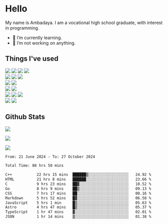 # Hello

My name is Ambadaya. I am a vocational high school graduate, with interest in programming.

- 🌱 I’m currently learning.
- 🔭 I’m not working on anything.

## Things I've used
<p>
  <img src="https://img.shields.io/badge/HTML5-E34F26?style=for-the-badge&logo=html5&logoColor=white" />
  <img src="https://img.shields.io/badge/CSS-1572B6?style=for-the-badge&logo=css3&logoColor=white" />
  <img src="https://img.shields.io/badge/JavaScript-323330?style=for-the-badge&logo=javascript&logoColor=F7DF1E" />
  <img src="https://img.shields.io/badge/C%23-5C2D91?style=for-the-badge&logo=csharp&logoColor=white" />
  <br />
  <img src="https://img.shields.io/badge/Express%20js-000000?style=for-the-badge&logo=express&logoColor=white" />
  <img src="https://img.shields.io/badge/Jest-C21325?style=for-the-badge&logo=jest&logoColor=white" />
  <img src="https://img.shields.io/badge/React-61DAFB?logo=react&logoColor=000&style=for-the-badge">
  <br />
  <img src="https://img.shields.io/badge/Sass-CC6699?style=for-the-badge&logo=sass&logoColor=white" />
  <img src="https://img.shields.io/badge/Tailwind%20CSS-06B6D4?logo=tailwindcss&logoColor=fff&style=for-the-badge" />
  <br />
  <img src="https://img.shields.io/badge/SQL%20Server-CC2927?style=for-the-badge&logo=microsoft%20sql%20server&logoColor=white" />
  <img src="https://img.shields.io/badge/Apache-D22128?style=for-the-badge&logo=Apache&logoColor=white" />
  <br />
  <img src="https://img.shields.io/badge/Node%20js-339933?style=for-the-badge&logo=nodedotjs&logoColor=white" />
  <img src="https://img.shields.io/badge/pnpm-yellow?style=for-the-badge&logo=pnpm&logoColor=white" />
  <img src="https://img.shields.io/badge/GIT-E44C30?style=for-the-badge&logo=git&logoColor=white" />
  <br />
  <img src="https://img.shields.io/badge/VSCode-0078D4?style=for-the-badge&logo=visual%20studio%20code&logoColor=white" />
  <img src="https://img.shields.io/badge/Visual_Studio-5C2D91?style=for-the-badge&logo=visual%20studio&logoColor=white" />
</p>

## Github Stats
![](https://komarev.com/ghpvc/?username=vorkey&color=41B883&style=for-the-badge)

![](https://github-readme-stats.vercel.app/api?username=vorkey&show_icons=true&theme=vue-dark&include_all_commits=true&count_private=true)

![](https://github-readme-stats.vercel.app/api/top-langs/?username=vorkey&theme=vue-dark&count_private=true&langs_count=6&size_weight=0.75&count_weight=0.25&layout=compact)

<!-- 
- 👯 I’m looking to collaborate on ... 
- 🤔 I’m looking for help with ...
- 💬 Ask me about ...
- 📫 How to reach me: ...
- 😄 Pronouns: ...
- ⚡ Fun fact: ... -->

<!--START_SECTION:waka-->

```txt
From: 21 June 2024 - To: 27 October 2024

Total Time: 88 hrs 50 mins

C++           22 hrs 15 mins  ██████▒░░░░░░░░░░░░░░░░░░   24.92 %
HTML          21 hrs 8 mins   ██████░░░░░░░░░░░░░░░░░░░   23.66 %
C             9 hrs 23 mins   ██▓░░░░░░░░░░░░░░░░░░░░░░   10.52 %
Go            8 hrs 9 mins    ██▒░░░░░░░░░░░░░░░░░░░░░░   09.13 %
CSS           7 hrs 17 mins   ██░░░░░░░░░░░░░░░░░░░░░░░   08.16 %
Markdown      5 hrs 52 mins   █▓░░░░░░░░░░░░░░░░░░░░░░░   06.58 %
JavaScript    5 hrs 1 min     █▒░░░░░░░░░░░░░░░░░░░░░░░   05.63 %
Astro         4 hrs 47 mins   █▒░░░░░░░░░░░░░░░░░░░░░░░   05.37 %
TypeScript    1 hr 47 mins    ▓░░░░░░░░░░░░░░░░░░░░░░░░   02.01 %
JSON          1 hr 14 mins    ▒░░░░░░░░░░░░░░░░░░░░░░░░   01.38 %
```

<!--END_SECTION:waka-->
